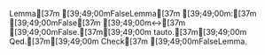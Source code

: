 Lemma[37m [39;49;00mFalseLemma[37m [39;49;00m:[37m [39;49;00mFalse[37m [39;49;00m<->[37m [39;49;00mFalse.[37m[39;49;00m
tauto.[37m[39;49;00m
Qed.[37m[39;49;00m
Check[37m [39;49;00mFalseLemma.
